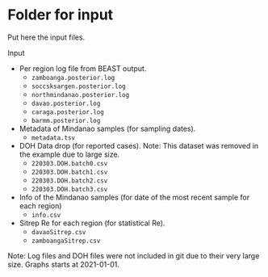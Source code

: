 # Folder for input
Put here the input files.

Input

* Per region log file from BEAST output.
  * `zamboanga.posterior.log`
  * `soccsksargen.posterior.log`
  * `northmindanao.posterior.log`
  * `davao.posterior.log`
  * `caraga.posterior.log`
  * `barmm.posterior.log`
* Metadata of Mindanao samples (for sampling dates).
  * `metadata.tsv`
* DOH Data drop (for reported cases). Note: This dataset was removed in the example due to large size.
  * `220303.DOH.batch0.csv`
  * `220303.DOH.batch1.csv`
  * `220303.DOH.batch2.csv`
  * `220303.DOH.batch3.csv`
* Info of the Mindanao samples (for date of the most recent sample for each region)
  * `info.csv`
* Sitrep Re for each region (for statistical Re).
  * `davaoSitrep.csv`
  * `zamboangaSitrep.csv`

Note: Log files and DOH files were not included in git due to their very large size. Graphs starts at 2021-01-01. 
